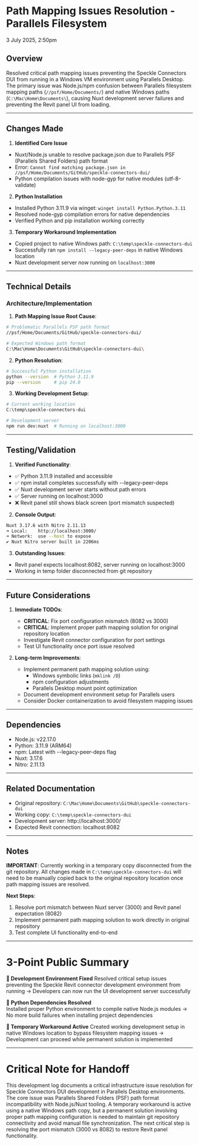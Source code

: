 # Path Mapping Issues Resolution - Parallels Filesystem

3 July 2025, 2:50pm

## Overview

Resolved critical path mapping issues preventing the Speckle Connectors DUI from running in a Windows VM environment using Parallels Desktop. The primary issue was Node.js/npm confusion between Parallels filesystem mapping paths (`//psf/Home/Documents/`) and native Windows paths (`C:\Mac\Home\Documents\`), causing Nuxt development server failures and preventing the Revit panel UI from loading.

---

## Changes Made

1. **Identified Core Issue**

- Nuxt/Node.js unable to resolve package.json due to Parallels PSF (Parallels Shared Folders) path format
- Error: `Cannot find matching package.json in //psf/Home/Documents/GitHub/speckle-connectors-dui/`
- Python compilation issues with node-gyp for native modules (utf-8-validate)

2. **Python Installation**

- Installed Python 3.11.9 via winget: `winget install Python.Python.3.11`
- Resolved node-gyp compilation errors for native dependencies
- Verified Python and pip installation working correctly

3. **Temporary Workaround Implementation**

- Copied project to native Windows path: `C:\temp\speckle-connectors-dui`
- Successfully ran `npm install --legacy-peer-deps` in native Windows location
- Nuxt development server now running on `localhost:3000`

---

## Technical Details

### Architecture/Implementation

1. **Path Mapping Issue Root Cause**:

```bash
# Problematic Parallels PSF path format
//psf/Home/Documents/GitHub/speckle-connectors-dui/

# Expected Windows path format
C:\Mac\Home\Documents\GitHub\speckle-connectors-dui\
```

2. **Python Resolution**:

```bash
# Successful Python installation
python --version  # Python 3.11.9
pip --version     # pip 24.0
```

3. **Working Development Setup**:

```bash
# Current working location
C:\temp\speckle-connectors-dui

# Development server
npm run dev:nuxt  # Running on localhost:3000
```

---

## Testing/Validation

1. **Verified Functionality**:

- ✅ Python 3.11.9 installed and accessible
- ✅ npm install completes successfully with --legacy-peer-deps
- ✅ Nuxt development server starts without path errors
- ✅ Server running on localhost:3000
- ❌ Revit panel still shows black screen (port mismatch suspected)

2. **Console Output**:

```bash
Nuxt 3.17.6 with Nitro 2.11.13
➜ Local:    http://localhost:3000/
➜ Network:  use --host to expose
✔ Nuxt Nitro server built in 2206ms
```

3. **Outstanding Issues**:

- Revit panel expects localhost:8082, server running on localhost:3000
- Working in temp folder disconnected from git repository

---

## Future Considerations

1. **Immediate TODOs**:

   - **CRITICAL**: Fix port configuration mismatch (8082 vs 3000)
   - **CRITICAL**: Implement proper path mapping solution for original repository location
   - Investigate Revit connector configuration for port settings
   - Test UI functionality once port issue resolved

2. **Long-term Improvements**:
   - Implement permanent path mapping solution using:
     - Windows symbolic links (`mklink /D`)
     - npm configuration adjustments
     - Parallels Desktop mount point optimization
   - Document development environment setup for Parallels users
   - Consider Docker containerization to avoid filesystem mapping issues

---

## Dependencies

- Node.js: v22.17.0
- Python: 3.11.9 (ARM64)
- npm: Latest with --legacy-peer-deps flag
- Nuxt: 3.17.6
- Nitro: 2.11.13

---

## Related Documentation

- Original repository: `C:\Mac\Home\Documents\GitHub\speckle-connectors-dui`
- Working copy: `C:\temp\speckle-connectors-dui`
- Development server: http://localhost:3000/
- Expected Revit connection: localhost:8082

---

## Notes

**IMPORTANT**: Currently working in a temporary copy disconnected from the git repository. All changes made in `C:\temp\speckle-connectors-dui` will need to be manually copied back to the original repository location once path mapping issues are resolved.

**Next Steps**:

1. Resolve port mismatch between Nuxt server (3000) and Revit panel expectation (8082)
2. Implement permanent path mapping solution to work directly in original repository
3. Test complete UI functionality end-to-end

---

# 3-Point Public Summary

**🔧 Development Environment Fixed**
Resolved critical setup issues preventing the Speckle Revit connector development environment from running
→ Developers can now run the UI development server successfully

**🐍 Python Dependencies Resolved**  
Installed proper Python environment to compile native Node.js modules
→ No more build failures when installing project dependencies

**📁 Temporary Workaround Active**
Created working development setup in native Windows location to bypass filesystem mapping issues
→ Development can proceed while permanent solution is implemented

---

# Critical Note for Handoff

This development log documents a critical infrastructure issue resolution for Speckle Connectors DUI development in Parallels Desktop environments. The core issue was Parallels Shared Folders (PSF) path format incompatibility with Node.js/Nuxt tooling. A temporary workaround is active using a native Windows path copy, but a permanent solution involving proper path mapping configuration is needed to maintain git repository connectivity and avoid manual file synchronization. The next critical step is resolving the port mismatch (3000 vs 8082) to restore Revit panel functionality.
